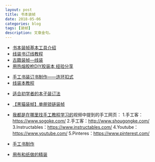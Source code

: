 ```yaml
---
layout: post
title: 书本装帧
date: 2018-05-06
categories: blog
tags: [装帧]
description: 文章金句。
---
```



- [书本装帧基本工具介绍](https://www.bilibili.com/video/av20781882)
- [线装书订线教程](https://www.bilibili.com/video/av22210606)
- [古籍装帧—线装](https://www.bilibili.com/video/av10818006)
- [用热熔胶枪DIY胶装本 经验分享](https://www.bilibili.com/video/av19619333)

<p>
   </p>

- [手工书装订书制作——连环扣式](https://www.bilibili.com/video/av17362113)
- [线装本教程](https://www.bilibili.com/video/av11031046)

<p>
   </p>

- [适合初学者的本子装订法](https://www.bilibili.com/video/av18493844)
- [【黑猫装帧】单册锁链装帧](https://www.bilibili.com/video/av22762325)
- [我都是在哪里找手工教程学习的](https://www.bilibili.com/video/av16396959)视频中提到的手工网页：
1.手工客：https://www.sogoke.com/ 
2.手工客：http://www.shougongke.com/
3.Instructables：https://www.instructables.com/ 
4.Youtube：https://www.youtube.com/
5.Pinteres：https://www.pinterest.com/

- [手工书制作](https://www.bilibili.com/video/av6209849)
- [用布和纸做的精装](https://www.bilibili.com/video/av16586941)
